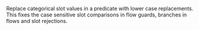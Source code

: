 Replace categorical slot values in a predicate with lower case replacements. This fixes the case sensitive slot comparisons in flow guards, branches in flows and slot rejections.